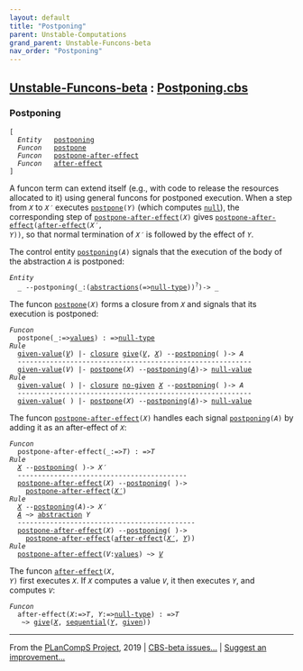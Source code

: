 ```yaml
---
layout: default
title: "Postponing"
parent: Unstable-Computations
grand_parent: Unstable-Funcons-beta
nav_order: "Postponing"
---
```


[Unstable-Funcons-beta] : [Postponing.cbs]
-----------------------------

### Postponing
<div class="highlighter-rouge"><pre class="highlight"><code>[
  <i class="keyword">Entity</i>   <span class="name"><a href="#Name_postponing">postponing</a></span>
  <i class="keyword">Funcon</i>   <span class="name"><a href="#Name_postpone">postpone</a></span>
  <i class="keyword">Funcon</i>   <span class="name"><a href="#Name_postpone-after-effect">postpone-after-effect</a></span>
  <i class="keyword">Funcon</i>   <span class="name"><a href="#Name_after-effect">after-effect</a></span>
]</code></pre></div>


A funcon term can extend itself (e.g., with code to release the resources
allocated to it) using general funcons for postponed execution. When a step
from <code><i class="var">X</i></code> to <code><i class="var">X&prime;</i></code> executes <code><span class="name"><a href="#Name_postpone">postpone</a></span>(<i class="var">Y</i>)</code> (which computes <code><span class="name"><a href="../../../../../../Funcons-beta/Values/Primitive/Null/index.html#Name_null">null</a></span></code>),
the corresponding step of  <code><span class="name"><a href="#Name_postpone-after-effect">postpone-after-effect</a></span>(<i class="var">X</i>)</code> gives
<code><span class="name"><a href="#Name_postpone-after-effect">postpone-after-effect</a></span>(<span class="name"><a href="#Name_after-effect">after-effect</a></span>(<i class="var">X&prime;</i>, <i class="var">Y</i>))</code>, so that normal termination
of <code><i class="var">X&prime;</i></code> is followed by the effect of <code><i class="var">Y</i></code>.

The control entity <code><span class="name"><a href="#Name_postponing">postponing</a></span>(<i class="var">A</i>)</code> signals that the execution of the body
of the abstraction <code><i class="var">A</i></code> is postponed:

<div class="highlighter-rouge"><pre class="highlight"><code><i class="keyword">Entity</i>
  _ --<span class="ent-name"><span id="Name_postponing">postponing</span></span>(_:(<span class="name"><a href="../../../../../../Funcons-beta/Values/Abstraction/Generic/index.html#Name_abstractions">abstractions</a></span>(=><span class="name"><a href="../../../../../../Funcons-beta/Values/Primitive/Null/index.html#Name_null-type">null-type</a></span>))<sup class="sup">?</sup>)-> _</code></pre></div>



The funcon <code><span class="name"><a href="#Name_postpone">postpone</a></span>(<i class="var">X</i>)</code> forms a closure from <code><i class="var">X</i></code> and signals that its
execution is postponed:

<div class="highlighter-rouge"><pre class="highlight"><code><i class="keyword">Funcon</i>
  <span class="name"><span id="Name_postpone">postpone</span></span>(_:=><span class="name"><a href="../../../../../../Funcons-beta/Values/Value-Types/index.html#Name_values">values</a></span>) : =><span class="name"><a href="../../../../../../Funcons-beta/Values/Primitive/Null/index.html#Name_null-type">null-type</a></span>
<i class="keyword">Rule</i>
  <span class="ent-name"><a href="../../../../../../Funcons-beta/Computations/Normal/Giving/index.html#Name_given-value">given-value</a></span>(<a href="#Variable355_V"><i class="var">V</i></a>) |- <span class="name"><a href="../../../../../../Funcons-beta/Values/Abstraction/Generic/index.html#Name_closure">closure</a></span> <span class="name"><a href="../../../../../../Funcons-beta/Computations/Normal/Giving/index.html#Name_give">give</a></span>(<a href="#Variable355_V"><i class="var">V</i></a>, <a href="#Variable372_X"><i class="var">X</i></a>) --<span class="ent-name"><a href="#Name_postponing">postponing</a></span>( )-> <span id="Variable343_A"><i class="var">A</i></span>
  ----------------------------------------------------------
  <span class="ent-name"><a href="../../../../../../Funcons-beta/Computations/Normal/Giving/index.html#Name_given-value">given-value</a></span>(<span id="Variable355_V"><i class="var">V</i></span>) |- <span class="name"><a href="#Name_postpone">postpone</a></span>(<span id="Variable372_X"><i class="var">X</i></span>) --<span class="ent-name"><a href="#Name_postponing">postponing</a></span>(<a href="#Variable343_A"><i class="var">A</i></a>)-> <span class="name"><a href="../../../../../../Funcons-beta/Values/Primitive/Null/index.html#Name_null-value">null-value</a></span>
<i class="keyword">Rule</i>
  <span class="ent-name"><a href="../../../../../../Funcons-beta/Computations/Normal/Giving/index.html#Name_given-value">given-value</a></span>( ) |- <span class="name"><a href="../../../../../../Funcons-beta/Values/Abstraction/Generic/index.html#Name_closure">closure</a></span> <span class="name"><a href="../../../../../../Funcons-beta/Computations/Normal/Giving/index.html#Name_no-given">no-given</a></span> <a href="#Variable464_X"><i class="var">X</i></a> --<span class="ent-name"><a href="#Name_postponing">postponing</a></span>( )-> <span id="Variable441_A"><i class="var">A</i></span>
  ----------------------------------------------------------
  <span class="ent-name"><a href="../../../../../../Funcons-beta/Computations/Normal/Giving/index.html#Name_given-value">given-value</a></span>( ) |- <span class="name"><a href="#Name_postpone">postpone</a></span>(<span id="Variable464_X"><i class="var">X</i></span>) --<span class="ent-name"><a href="#Name_postponing">postponing</a></span>(<a href="#Variable441_A"><i class="var">A</i></a>)-> <span class="name"><a href="../../../../../../Funcons-beta/Values/Primitive/Null/index.html#Name_null-value">null-value</a></span></code></pre></div>



The funcon <code><span class="name"><a href="#Name_postpone-after-effect">postpone-after-effect</a></span>(<i class="var">X</i>)</code> handles each signal <code><span class="name"><a href="#Name_postponing">postponing</a></span>(<i class="var">A</i>)</code>
by adding it as an after-effect of <code><i class="var">X</i></code>:

<div class="highlighter-rouge"><pre class="highlight"><code><i class="keyword">Funcon</i>
  <span class="name"><span id="Name_postpone-after-effect">postpone-after-effect</span></span>(_:=><span id="Variable564_T"><i class="var">T</i></span>) : =><span id="Variable579_T"><i class="var">T</i></span>
<i class="keyword">Rule</i>
  <a href="#Variable620_X"><i class="var">X</i></a> --<span class="ent-name"><a href="#Name_postponing">postponing</a></span>( )-> <span id="Variable607_X'"><i class="var">X&prime;</i></span>
  ------------------------------------------
  <span class="name"><a href="#Name_postpone-after-effect">postpone-after-effect</a></span>(<span id="Variable620_X"><i class="var">X</i></span>) --<span class="ent-name"><a href="#Name_postponing">postponing</a></span>( )->
    <span class="name"><a href="#Name_postpone-after-effect">postpone-after-effect</a></span>(<a href="#Variable607_X'"><i class="var">X&prime;</i></a>)
<i class="keyword">Rule</i>
  <a href="#Variable714_X"><i class="var">X</i></a> --<span class="ent-name"><a href="#Name_postponing">postponing</a></span>(<span id="Variable670_A"><i class="var">A</i></span>)-> <span id="Variable687_X'"><i class="var">X&prime;</i></span>
  <a href="#Variable670_A"><i class="var">A</i></a> ~> <span class="name"><a href="../../../../../../Funcons-beta/Values/Abstraction/Generic/index.html#Name_abstraction">abstraction</a></span> <span id="Variable700_Y"><i class="var">Y</i></span>
  --------------------------------------------
  <span class="name"><a href="#Name_postpone-after-effect">postpone-after-effect</a></span>(<span id="Variable714_X"><i class="var">X</i></span>) --<span class="ent-name"><a href="#Name_postponing">postponing</a></span>( )->
    <span class="name"><a href="#Name_postpone-after-effect">postpone-after-effect</a></span>(<span class="name"><a href="#Name_after-effect">after-effect</a></span>(<a href="#Variable687_X'"><i class="var">X&prime;</i></a>, <a href="#Variable700_Y"><i class="var">Y</i></a>))
<i class="keyword">Rule</i>
  <span class="name"><a href="#Name_postpone-after-effect">postpone-after-effect</a></span>(<span id="Variable769_V"><i class="var">V</i></span>:<span class="name"><a href="../../../../../../Funcons-beta/Values/Value-Types/index.html#Name_values">values</a></span>) ~> <a href="#Variable769_V"><i class="var">V</i></a></code></pre></div>



The funcon <code><span class="name"><a href="#Name_after-effect">after-effect</a></span>(<i class="var">X</i>, <i class="var">Y</i>)</code> first executes <code><i class="var">X</i></code>. If <code><i class="var">X</i></code> computes a value <code><i class="var">V</i></code>,
it then executes <code><i class="var">Y</i></code>, and computes <code><i class="var">V</i></code>:

<div class="highlighter-rouge"><pre class="highlight"><code><i class="keyword">Funcon</i>
  <span class="name"><span id="Name_after-effect">after-effect</span></span>(<span id="Variable889_X"><i class="var">X</i></span>:=><span id="Variable894_T"><i class="var">T</i></span>, <span id="Variable903_Y"><i class="var">Y</i></span>:=><span class="name"><a href="../../../../../../Funcons-beta/Values/Primitive/Null/index.html#Name_null-type">null-type</a></span>) : =><span id="Variable921_T"><i class="var">T</i></span>
   ~> <span class="name"><a href="../../../../../../Funcons-beta/Computations/Normal/Giving/index.html#Name_give">give</a></span>(<a href="#Variable889_X"><i class="var">X</i></a>, <span class="name"><a href="../../../../../../Funcons-beta/Computations/Normal/Flowing/index.html#Name_sequential">sequential</a></span>(<a href="#Variable903_Y"><i class="var">Y</i></a>, <span class="name"><a href="../../../../../../Funcons-beta/Computations/Normal/Giving/index.html#Name_given">given</a></span>))</code></pre></div>



____

From the [PLanCompS Project], 2019 | [CBS-beta issues...] | [Suggest an improvement...]

[Postponing.cbs]: Postponing.cbs 
  "CBS SOURCE FILE"
[Funcons-beta]: /CBS-beta/docs/Funcons-beta
 "FUNCONS-BETA"
[Unstable-Funcons-beta]: /CBS-beta/docs/Unstable-Funcons-beta
  "UNSTABLE-FUNCONS-BETA"
[Languages-beta]: /CBS-beta/docs/Languages-beta
  "LANGUAGES-BETA"
[Unstable-Languages-beta]: /CBS-beta/docs/Unstable-Languages-beta
  "UNSTABLE-LANGUAGES-BETA"
[CBS-beta]: /CBS-beta "CBS-BETA"
[PLanCompS Project]: http://plancomps.org
  "PROGRAMMING LANGUAGE COMPONENTS AND SPECIFICATIONS PROJECT HOME PAGE"
[CBS-beta issues...]: https://github.com/plancomps/plancomps.github.io/issues
  "CBS-BETA ISSUE REPORTS ON GITHUB"
[Suggest an improvement...]: mailto:plancomps@gmail.com?Subject=CBS-beta%20-%20comment&Body=Re%3A%20CBS-beta%20specification%20at%20Unstable-Computations/Abnormal/Postponing/Postponing.cbs%0A%0AComment/Query/Issue/Suggestion%3A%0A%0A%0ASignature%3A%0A 
  "GENERATE AN EMAIL TEMPLATE"

